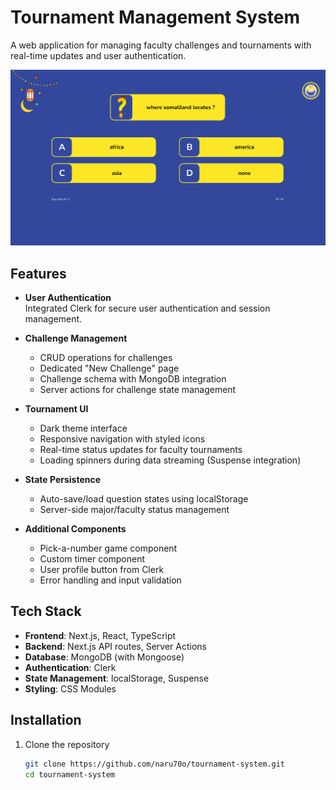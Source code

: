 # Tournament Management System

A web application for managing faculty challenges and tournaments with real-time updates and user authentication.

![Tournament UI](public/quizes-page-preview.png)

## Features

- **User Authentication**  
  Integrated Clerk for secure user authentication and session management.

- **Challenge Management**  
  - CRUD operations for challenges
  - Dedicated "New Challenge" page
  - Challenge schema with MongoDB integration
  - Server actions for challenge state management

- **Tournament UI**  
  - Dark theme interface
  - Responsive navigation with styled icons
  - Real-time status updates for faculty tournaments
  - Loading spinners during data streaming (Suspense integration)

- **State Persistence**  
  - Auto-save/load question states using localStorage
  - Server-side major/faculty status management

- **Additional Components**  
  - Pick-a-number game component
  - Custom timer component
  - User profile button from Clerk
  - Error handling and input validation

## Tech Stack

- **Frontend**: Next.js, React, TypeScript
- **Backend**: Next.js API routes, Server Actions
- **Database**: MongoDB (with Mongoose)
- **Authentication**: Clerk
- **State Management**: localStorage, Suspense
- **Styling**: CSS Modules

## Installation

1. Clone the repository
   ```bash
   git clone https://github.com/naru70o/tournament-system.git
   cd tournament-system
